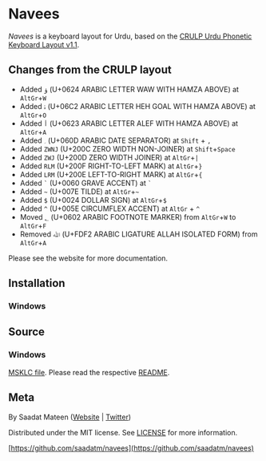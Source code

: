 # Navees

*Navees* is a keyboard layout for Urdu, based on the [CRULP Urdu Phonetic Keyboard Layout v1.1](http://cle.org.pk/software/localization/keyboards/CRULPphonetickbv1.1.html).

## Changes from the CRULP layout

* Added `ؤ` (U+0624 ARABIC LETTER WAW WITH HAMZA ABOVE) at `AltGr`+`W`
* Added `ۂ` (U+06C2 ARABIC LETTER HEH GOAL WITH HAMZA ABOVE) at `AltGr`+`O`
* Added `أ` (U+0623 ARABIC LETTER ALEF WITH HAMZA ABOVE) at `AltGr`+`A`
* Added `؍` (U+060D ARABIC DATE SEPARATOR) at `Shift` + `,`
* Added `ZWNJ` (U+200C ZERO WIDTH NON-JOINER) at `Shift`+`Space`
* Added `ZWJ` (U+200D ZERO WIDTH JOINER) at `AltGr`+`|`
* Added `RLM` (U+200F RIGHT-TO-LEFT MARK) at `AltGr`+`}`
* Added `LRM` (U+200E LEFT-TO-RIGHT MARK) at `AltGr`+`{`
* Added `` ` `` (U+0060 GRAVE ACCENT) at `` ` ``
* Added `~` (U+007E TILDE) at `AltGr`+`~`
* Added `$` (U+0024 DOLLAR SIGN) at `AltGr`+`$`
* Added `^` (U+005E CIRCUMFLEX ACCENT) at `AltGr` + `^`
* Moved `؂` (U+0602 ARABIC FOOTNOTE MARKER) from `AltGr`+`W` to `AltGr`+`F`
* Removed `ﷲ` (U+FDF2 ARABIC LIGATURE ALLAH ISOLATED FORM) from `AltGr`+`A`

Please see the website for more documentation.

## Installation

### Windows

## Source

### Windows

[MSKLC file](win/navees.klc). Please read the respective [README](README.md).

## Meta

By Saadat Mateen ([Website](http://saadatmand.pk) | [Twitter](https://twitter.com/saadatm))

Distributed under the MIT license. See [LICENSE](LICENSE.md) for more information.

[https://github.com/saadatm/navees](https://github.com/saadatm/navees)
